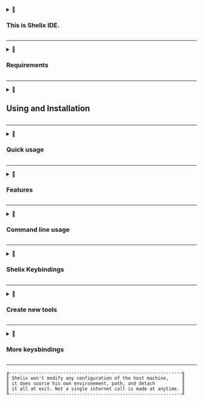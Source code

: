 <details>
<summary>👀

### This is Shelix IDE.
</summary>

Shelix does intent to maximize the hidden power of tmux as an IDE, paliate to some young age deficiencies of the very cool and incredibly efficient Helix editor, around an interactive menu that performs IDE related actions.
 
Since the Helix editor does not provide an API, controls are automated via keystrokes.

This toolsuite is made to allow the developer to keep full control over all aspects of his development environement, allowing further customisations without third party configurations, in the most straightforward way: shell scripts.

The goal is to obtain the most of our keyboard with a symbiosis of tools that work well together. 

Contributions and suggestions are welcome! 
</details>

---

<details>
<summary>👀

### Requirements
</summary>

Generic infos are given for the Debian family, it is higly recommended to install packages from the sources, in particular to get the last versions.
There is high chance that shelix runs out of the box on proprietary OS, if the blackbox has a shell and understand hashbang scripting, it's a good start.

The system require tmux (tested 3.2, 3.3, 3.4, 3.4 next), PHP8+, and the Helix editor.

`sudo apt install tmux php helix`

Some user-level tools do use ripgrep, fzf, inotify, wmctrl, git, cowsay, unimatrix

`sudo apt install ripgrep fzf wmctrl git`

Files explorer (any of): lf, ranger, fzf (Adapting another one should be straightforward)

`sudo apt install lf`

</details>

---

<details>
<summary>👀

## Using and Installation
</summary>

Get a copy of the archive, or clone using git:
```
git clone https://github.com/webdev23/shelix.git 
cd shelix
./shelix.sh
```

Make sure `./.local/bin` is sourced in your *PATH*

And run `./shelix.sh --install` or `shelix --uninstall`

</details>

---

<details>
<summary>👀

### Quick usage
</summary>
When an element has underscore, we can catch by acronyms, for example:

New_shelix_window has for natural shortcut: `nsw`

`Alt + Space ne`     open a New Editor

```
¤--------------¤-------------¤-----------¤-------------¤
|  Executable  |  Directory  |  Symlink  |  Text file  |
¤-------¤------¤-------------¤-----------¤-------------¤
```

To run the associated action, right arrow or Enter.

To open a script for editing, press Ctrl + Shift + right arrow

To insert a file content into a pane that has a running Helix instance, use Ctrl + right arrow.

</details>

---

<details>
<summary>👀

### Features
</summary>

- File watcher and auto reload in all running Helix instances
- Live menu tools, scripts, insert snippets, follow symlinks
- Binding to your favorite file explorer
- Explore files within the menu
- Quick access to recently edited files
- Save all buffers in multiple Helix in one action
- Run again the last command on a marked pane at file saving
- Search in multiple buffers, multiples hx instances
- Multiple IDE alike layouts
- Automatic sessions management
- Smart focus between multiple terminal window and sessions 
- Multi-cursor on multiple Helix instance (edit/open multiples files all at once)
- Git integration
- Snippets collection, quick insert at cursor
- Theming, per session, window, or globally. 
- Icons, Unicode for compatibility
- Search and replace tools
- Icons and installers scripts
- Multiple screens support under [X11]
- ZERO config (hopefully!)
- @TODO Pack into one single executable file archive
- @TODO Layout saving by project directory
- @TODO spawn in a browser over xterm.js (..why?)
- @WONT_IMPLEMENT One click debugger (That is too pecific to a language) 
- @TODO Profiling tools

</details>

---

<details>
<summary>👀

### Command line usage
</summary>
 From outside tmux:

```
  shelix                              Open or create a new session in the current directory

  shelix /path/to/dir                 Create a session in that dir
  
  shelix <session_name>               Re-attach to a session, create anew, or extend to multi-screen

  shelix -c <command> -c '...'        Pass (multiple) commands to run on multiple pane on startup

  shelix --theme monokai              Specify a theme (See themes directory for names)

```

  From within tmux, running shelix does simply display the menu, and mount the shell to working path.

  ```shelix```

 Feed elements in the menu via pipe (we may use ! to copy to clipboard)

  ```history | shelix -```

 We may feed keystrokes via the pipe: (example: opens a new editor and quit)

  `(echo -n "ne"; sleep 0.1; echo -n "q";) | shelix`

 We may use built-in capabilities and create layouts.

 `shelix --theme Visiblue -c 'asciibox <<< "Shelix is powerful" ; open_file README.md ; sleep 3 ; echo "%sShelix" | dispatch_all_hx'`


 [X11]
  To work on the same project on multiple screens and multiple terminal, first create a session within your project dir, then open again the same one, you will be asked if you want to extend on the Left or Right. 
  
  By then, the focus key shortcut Shift + arrows will dispatch the focus on all screens, enabling, if all goes well for you, an amazing multi screens workfloW!

  By marking panes, we could dispatch actions from any terminal, for example opening a file on the right screen from the menu on the left screen



</details>

---

<details>
<summary>👀

### Shelix Keybindings
</summary>

```
╔---------------------------------------------------------------------------------------╗
║ Alt + Space opens shelix menu in a popup.                                             ║
║                                                                                       ║
║ Actions dispatched from a popup are dispatched on the pane on focus before the popup. ║
╚---------------------------------------------------------------------------------------╝

Alt + Space         Popup menu                                         
<prefix> Space                                                         
                                                                       
q                   Quit                                          
Escape                                                                 
Ctrl + c                                                               
                                                                       
Up/Down arrows      Move selection                                     
Mouse wheel                                                            
                                                                       
Right arrow         Trigger dispatch action                            
Enter                                                                  
Ctrl + click                                                           
                                                                       
Left arrow          Back up one level in the tree                      
                                                                       
Ctrl + right        Insert text file at cursor in marked editor pane   
Ctrl + Enter                                                           

Ctrl + Shift + right  Edit scripts source file 
Ctrl + Shift + Enter
                                                                       
Keys                Trigger elements by first letter after underscores 
                    (Example: New_shelix_Window = nsw)                 
                                                                       
Escape              Quit and force close popup                                  
                                                                       
!                   Copy selection to system clipboard                 


Ctrl + Up/Down      Move selection faster

Ctrl + PageUp/Down  Move selection even faster

```
                                                                       
Mouse actions can be triggered without focusing on the pane!           




```
Tmux <prefix> is Ctrl + b

<prefix> Space                  Open shelix popup
<prefix> Alt + Space            Save pane layout
<prefix> Ctrl + Alt + Space     Restore previously saved pane layout

An extended tmux menu is configured for all tmux related operations:

Alt + Tab

Panes related menu operations can be accessed with:

 <prefix> < or >

```

</details>

---

<details>
<summary>👀

### Create new tools
</summary>

To create a new tool, we just add to the "scripts" directory.
That directory is already populated with scripts that performs tiny actions.

We could build a tool using any language, using the hashbang mechanism.
A script may return a simple JSON array, to create a menu list, and the selection is ran again as $1.
This mechansim may allow to build complex utilities on a single file. 

By passing a rocket a 🚀 in the last element in the array, we dispatch selection immediatly.

The content of the "scripts" directory could be fully erased, so we may start fresh anew to build our own dedicated toolbox. 
See "libs" dir for a list of built-in tools that makes the core. Those tools are sourced in the environnement and are available by their namme from any shell within shelix.

Further customisations could be obtained with external utilities like powerline or nerd fonts.

Optimisation of ressources, could be improved by removing elements of the status line or the status line itself. 
                                                

</details>

---

<details>
<summary>👀

### More keysbindings
</summary>

All other tmux keybindings are left untouched, between them some that are useful for our purpose:
```
<prefix> {   Swap pane to left
<prefix> }   Swap pane to Right

<prefix> !   Move the pane in a new window

Resize a pan:
Press Ctrl + b, release b while holding Ctrl, use the arrows
<prefix> Ctrl arrows 

Enter copy mode
<prefix> [
Enter select mode:
v
Copy to system clipboard:
y
Paste: <prefix> ]
Or paste: Ctrl + Shift + v 


With a mouse, simply select, press y to copy to system clipboard

Kill current window:
<prefix> &

Detach from session (back to shell, exit tmux)
<prefix> d

List sessions
<prefix> w  , then x to close, y/n to confirm
```
</details>

---

```
╔----------------------------------------------------------------╗
║ Shelix won't modify any configuration of the host machine,     ║
║ it does source his own environement, path, and detach          ║
║ it all at exit. Not a single internet call is made at anytime. ║
╚----------------------------------------------------------------╝
```

